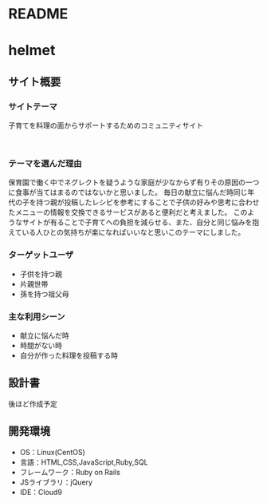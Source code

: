 # README

# helmet

## サイト概要
### サイトテーマ
子育てを料理の面からサポートするためのコミュニティサイト

​
### テーマを選んだ理由
保育園で働く中でネグレクトを疑うような家庭が少なからず有りその原因の一つに食事が当てはまるのではないかと思いました。
毎日の献立に悩んだ時同じ年代の子を持つ親が投稿したレシピを参考にすることで子供の好みや思考に合わせたメニューの情報を交換できるサービスがあると便利だと考えました。
このようなサイトが有ることで子育てへの負担を減らせる、また、自分と同じ悩みを抱えている人ひとの気持ちが楽になればいいなと思いこのテーマにしました。
​
### ターゲットユーザ
- 子供を持つ親
- 片親世帯
- 孫を持つ祖父母

### 主な利用シーン
- 献立に悩んだ時
- 時間がない時
- 自分が作った料理を投稿する時
​
## 設計書
後ほど作成予定

## 開発環境
- OS：Linux(CentOS)
- 言語：HTML,CSS,JavaScript,Ruby,SQL
- フレームワーク：Ruby on Rails
- JSライブラリ：jQuery
- IDE：Cloud9
​